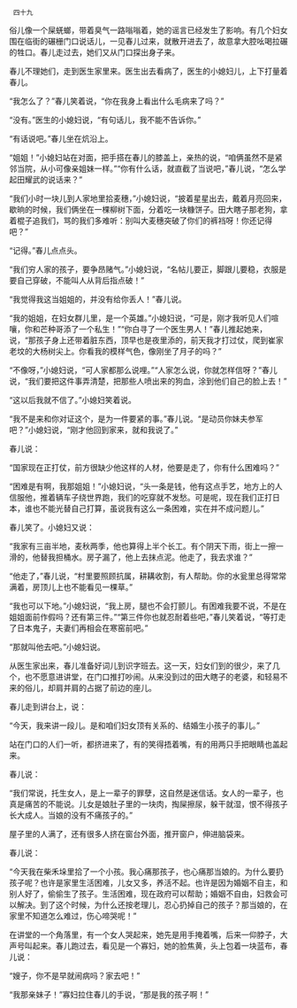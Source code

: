      四十九 

   俗儿像一个屎蜣螂，带着臭气一路嗡嗡着，她的谣言已经发生了影响。有几个妇女围在临街的碾栅门口说话儿，一见春儿过来，就散开进去了，故意拿大腔吆喝拉碾的牲口。春儿走过去，她们又从门口探出身子来。 

   春儿不理她们，走到医生家里来。医生出去看病了，医生的小媳妇儿，上下打量着春儿。 

   “我怎么了？”春儿笑着说，“你在我身上看出什么毛病来了吗？” 

   “没有。”医生的小媳妇说，“有句话儿，我不能不告诉你。” 

   “有话说吧。”春儿坐在炕沿上。 

   “姐姐！”小媳妇站在对面，把手搭在春儿的膝盖上，亲热的说，“咱俩虽然不是紧邻当院，从小可像亲姐妹一样。”“你有什么话，就直截了当说吧，”春儿说，“怎么学起田耀武的说话来？” 

   “我们小时一块儿到人家地里拾麦穗，”小媳妇说，“披着星星出去，戴着月亮回来，歇晌的时候，我们俩坐在一棵柳树下面，分着吃一块糠饼子。田大瞎子那老狗，拿着棍子追我们，骂的我们多难听：别叫大麦穗突破了你们的裤裆呀！你还记得吧？” 

   “记得。”春儿点点头。 

   “我们穷人家的孩子，要争昂赌气。”小媳妇说，“名帖儿要正，脚跟儿要稳，衣服是要自己穿破，不能叫人从背后指点破！” 

   “我觉得我这当姐姐的，并没有给你丢人！”春儿说。 

   “我的姐姐，在妇女群儿里，是一个英雄。”小媳妇说，“可是，刚才我听见人们喧嚷，你和芒种哥添了一个私生！”“你白寻了一个医生男人！”春儿推起她来，说，“那孩子身上还带着脏东西，顶早也是夜里添的，前天我才打过仗，爬到崔家老坟的大杨树尖上。你看我的模样气色，像刚坐了月子的吗？” 

   “不像呀，”小媳妇说，“可人家都那么说哩。”“人家怎么说，你就怎样信呀？”春儿说，“我们要把这件事弄清楚，把那些人喷出来的狗血，涂到他们自己的脸上去！” 

   “这以后我就不信了。”小媳妇笑着说。 

   “我不是来和你对证这个，是为一件要紧的事。”春儿说。“是动员你妹夫参军吧？”小媳妇说，“刚才他回到家来，就和我说了。” 

   春儿说： 

   “国家现在正打仗，前方很缺少他这样的人材，他要是走了，你有什么困难吗？” 

   “困难是有啊，我那姐姐！”小媳妇说，“头一条是钱，他有这点手艺，地方上的人信服他，推着辆车子绕世界跑，我们的吃穿就不发愁。可是呢，现在我们正打日本，谁也不能光替自己打算，虽说我有这么一条困难，实在并不成问题儿。” 

   春儿笑了。小媳妇又说： 

   “我家有三亩半地，麦秋两季，他也算得上半个长工。有个阴天下雨，街上一擦一滑的，他替我担桶水。房子漏了，他上去抹点泥。他走了，我去求谁？” 

   “他走了，”春儿说，“村里要照顾抗属，耕耩收割，有人帮助。你的水瓮里总得常常满着，房顶儿上也不能看见一棵草。” 

   “我也可以下地。”小媳妇说，“我上房，腿也不会打颤儿。有困难我要不说，不是在姐姐面前作假吗？还有第三件。”“第三件你也就忍耐着些吧，”春儿笑着说，“等打走了日本鬼子，夫妻们再相会在寒窑前吧。” 

   “那就叫他去吧。”小媳妇说。 

   从医生家出来，春儿准备好词儿到识字班去。这一天，妇女们到的很少，来了几个，也不愿意进讲堂，在门口推打吵闹。从来没到过的田大瞎子的老婆，和轻易不来的俗儿，却肩并肩的占据了前边的座儿。 

   春儿走到讲台上，说： 

   “今天，我来讲一段儿。是和咱们妇女顶有关系的、结婚生小孩子的事儿。” 

   站在门口的人们一听，都挤进来了，有的笑得捂着嘴，有的用两只手把眼睛也盖起来。 

   春儿说： 

   “我们常说，托生女人，是上一辈子的罪孽，这自然是迷信话。女人的一辈子，也真是痛苦的不能说。儿女是娘肚子里的一块肉，掏屎擦尿，躲干就湿，恨不得孩子长大成人。当娘的没有不痛孩子的。” 

   屋子里的人满了，还有很多人挤在窗台外面，推开窗户，伸进脑袋来。 

   春儿说： 

   “今天我在柴禾垛里拾了一个小孩。我心痛那孩子，也心痛那当娘的。为什么要扔孩子呢？也许是家里生活困难，儿女又多，养活不起。也许是因为婚姻不自主，和别人好了，偷偷生了孩子。生活困难，现在政府可以帮助；婚姻不自由，妇救会可以解决。到了这个时候，为什么还按老理儿，忍心扔掉自己的孩子？那当娘的，在家里不知道怎么难过，伤心啼哭呢！” 

   在讲堂的一个角落里，有一个女人哭起来，她先是用手掩着嘴，后来一仰脖子，大声号叫起来。春儿跑过去，看见是一个寡妇，她的脸焦黄，头上包着一块蓝布，春儿说： 

   “嫂子，你不是早就闹病吗？家去吧！” 

   “我那亲妹子！”寡妇拉住春儿的手说，“那是我的孩子啊！” 

